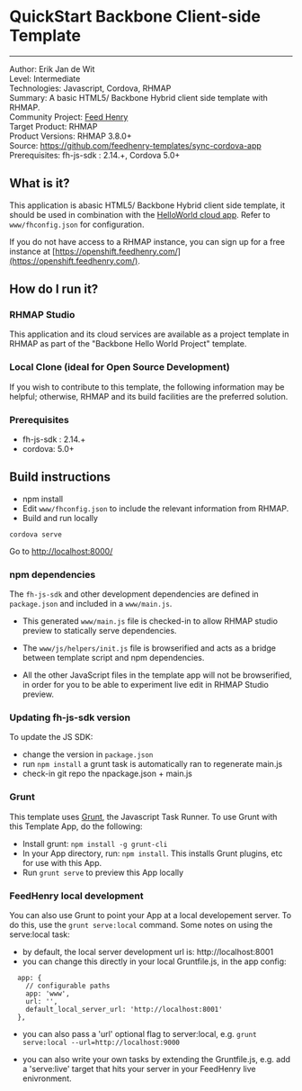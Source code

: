 # QuickStart Backbone Client-side Template
---------
Author: Erik Jan de Wit   
Level: Intermediate   
Technologies: Javascript, Cordova, RHMAP   
Summary: A basic HTML5/ Backbone Hybrid client side template with RHMAP.   
Community Project: [Feed Henry](http://feedhenry.org)   
Target Product: RHMAP   
Product Versions: RHMAP 3.8.0+   
Source: https://github.com/feedhenry-templates/sync-cordova-app   
Prerequisites: fh-js-sdk : 2.14.+, Cordova 5.0+   

## What is it?

This application is abasic HTML5/ Backbone Hybrid client side template, it should be used in combination with the [HelloWorld cloud app](https://github.com/feedhenry-templates/helloworld-cloud). Refer to `www/fhconfig.json` for configuration.

If you do not have access to a RHMAP instance, you can sign up for a free instance at [https://openshift.feedhenry.com/](https://openshift.feedhenry.com/).

## How do I run it?  

### RHMAP Studio

This application and its cloud services are available as a project template in RHMAP as part of the "Backbone Hello World Project" template.

### Local Clone (ideal for Open Source Development)
If you wish to contribute to this template, the following information may be helpful; otherwise, RHMAP and its build facilities are the preferred solution.

###  Prerequisites  
 * fh-js-sdk : 2.14.+
 * cordova: 5.0+

## Build instructions
 * npm install
 * Edit `www/fhconfig.json` to include the relevant information from RHMAP.  
 * Build and run locally
```
cordova serve  
```
Go to [http://localhost:8000/](http://localhost:8000/)

### npm dependencies
The `fh-js-sdk` and other development dependencies are defined in `package.json` and included in a `www/main.js`.

* This generated `www/main.js` file is checked-in to allow RHMAP studio preview to statically serve dependencies.

* The `www/js/helpers/init.js` file is browserified and acts as a bridge between template script and npm dependencies. 

* All the other JavaScript files in the template app will not be browserified, in order for you to be able to experiment live edit in RHMAP Studio preview.

### Updating fh-js-sdk version
To update the JS SDK:
- change the version in `package.json`
- run `npm install` a grunt task is automatically ran to regenerate main.js
- check-in git repo the npackage.json + main.js

### Grunt

This template uses [Grunt](http://gruntjs.com/), the Javascript Task Runner. To use Grunt with this Template App, do the following:

* Install grunt: ```npm install -g grunt-cli```
* In your App directory, run: ```npm install```. This installs Grunt plugins, etc for use with this App.
* Run ```grunt serve``` to preview this App locally


### FeedHenry local development

You can also use Grunt to point your App at a local developement server. To do this, use the ```grunt serve:local``` command. Some notes on using the serve:local task:

* by default, the local server development url is: http://localhost:8001
* you can change this directly in your local Gruntfile.js, in the app config:

```
  app: {
    // configurable paths
    app: 'www',
    url: '',
    default_local_server_url: 'http://localhost:8001'
  },
```

* you can also pass a 'url' optional flag to server:local, e.g. ```grunt serve:local --url=http://localhost:9000```

* you can also write your own tasks by extending the Gruntfile.js, e.g. add a 'serve:live' target that hits your server in your FeedHenry live enivronment.
